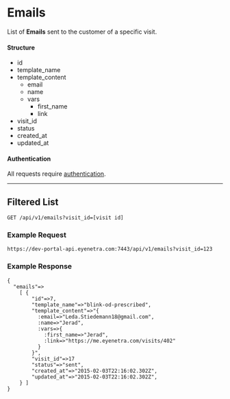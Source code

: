 # Emails

List of **Emails** sent to the customer of a specific visit.

#### Structure

 * id
 * template_name
 * template_content
   * email
   * name
   * vars
     * first_name
     * link
 * visit_id
 * status
 * created_at
 * updated_at


#### Authentication

All requests require [authentication](ApiV1BasicAuthentication).

-----

## Filtered List

````
GET /api/v1/emails?visit_id=[visit id]
````

### Example Request

````
https://dev-portal-api.eyenetra.com:7443/api/v1/emails?visit_id=123
````

### Example Response

````
{ 
  "emails"=>
    [ {
        "id"=>7, 
        "template_name"=>"blink-od-prescribed", 
        "template_content"=>"{
          :email=>"Leda.Stiedemann18@gmail.com", 
          :name=>"Jerad", 
          :vars=>{
            :first_name=>"Jerad", 
            :link=>"https://me.eyenetra.com/visits/402"
          }
        }", 
        "visit_id"=>17
        "status"=>"sent", 
        "created_at"=>"2015-02-03T22:16:02.302Z", 
        "updated_at"=>"2015-02-03T22:16:02.302Z", 
    } ]
}
````
